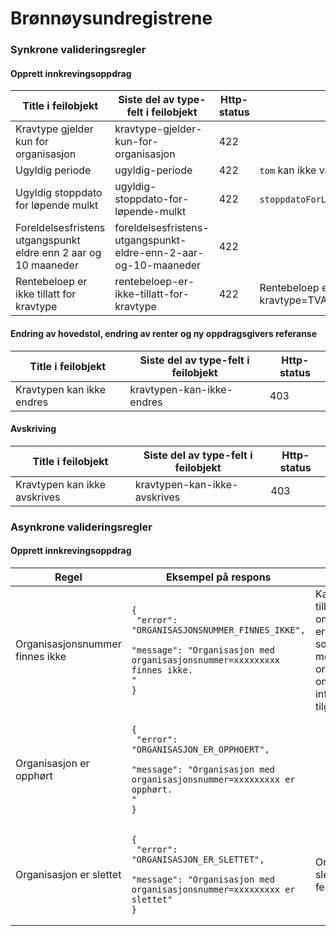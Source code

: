 # Brønnøysundregistrene

### Synkrone valideringsregler

#### Opprett innkrevingsoppdrag

| Title i feilobjekt                                              | Siste del av type-felt i feilobjekt                             | Http-status | Merknad                                                                           |
|-----------------------------------------------------------------|-----------------------------------------------------------------|-------------|-----------------------------------------------------------------------------------|
| Kravtype gjelder kun for organisasjon                           | kravtype-gjelder-kun-for-organisasjon                           | 422         |                                                                                   | 
| Ugyldig periode                                                 | ugyldig-periode                                                 | 422         | `tom` kan ikke være i fremtiden. `fom` kan ikke være etter `tom`.                 |
| Ugyldig stoppdato for løpende mulkt                             | ugyldig-stoppdato-for-løpende-mulkt                             | 422         | `stoppdatoForLøpendeMulkt` kan ikke være i fremtiden.                             |
| Foreldelsesfristens utgangspunkt eldre enn 2 aar og 10 maaneder | foreldelsesfristens-utgangspunkt-eldre-enn-2-aar-og-10-maaneder | 422         |                                                                                   |
| Rentebeloep er ikke tillatt for kravtype                        | rentebeloep-er-ikke-tillatt-for-kravtype                        | 422         | Rentebeloep er ikke tillatt for kravtype=TVANGSMULKT_RETTIGHETSHAVERREGISTERLOVEN |

#### Endring av hovedstol, endring av renter og ny oppdragsgivers referanse

| Title i feilobjekt        | Siste del av type-felt i feilobjekt | Http-status |
|---------------------------|-------------------------------------|-------------|
| Kravtypen kan ikke endres | kravtypen-kan-ikke-endres           | 403         |

#### Avskriving

| Title i feilobjekt           | Siste del av type-felt i feilobjekt | Http-status |
|------------------------------|-------------------------------------|-------------|
| Kravtypen kan ikke avskrives | kravtypen-kan-ikke-avskrives        | 403         |

### Asynkrone valideringsregler

#### Opprett innkrevingsoppdrag

| Regel                           | Eksempel på respons                                                                                                                                               | Merknad                                                                                                                                                              |
|---------------------------------|-------------------------------------------------------------------------------------------------------------------------------------------------------------------|----------------------------------------------------------------------------------------------------------------------------------------------------------------------|
| Organisasjonsnummer finnes ikke | <pre><code>{<br/>  "error": "ORGANISASJONSNUMMER_FINNES_IKKE",<br/>  "message": "Organisasjon med organisasjonsnummer=xxxxxxxxx finnes ikke. "<br/>}</code></pre> | Kan komme tilleggsinformasjon om at virksomheten er slettet, eller slettet som følge av dublett med nytt organisasjonsnummer om denne informasjonen er tilgjengelig. |
| Organisasjon er opphørt         | <pre><code>{<br/>  "error": "ORGANISASJON_ER_OPPHOERT",<br/>  "message": "Organisasjon med organisasjonsnummer=xxxxxxxxx er opphørt. "<br/>}</code></pre>         |                                                                                                                                                                      |
| Organisasjon er slettet         | <pre><code>{<br/>  "error": "ORGANISASJON_ER_SLETTET",<br/>  "message": "Organisasjon med organisasjonsnummer=xxxxxxxxx er slettet"<br/>}</code></pre>            | Organisasjon er slettet på grunn av feil i enhetsregisteret.                                                                                                         |